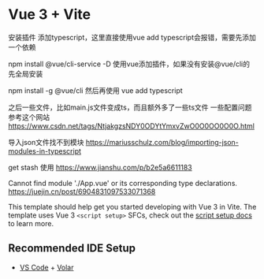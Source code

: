 # Vue 3 + Vite

安装插件
添加typescript，这里直接使用vue add typescript会报错，需要先添加一个依赖

npm install @vue/cli-service -D
使用vue添加插件，如果没有安装@vue/cli的先全局安装

npm install -g @vue/cli
然后再使用
vue add typescript

之后一些文件，比如main.js文件变成ts，而且额外多了一些ts文件
一些配置问题参考这个网站
https://www.csdn.net/tags/NtjakgzsNDY0ODYtYmxvZwO0O0OO0O0O.html

导入json文件找不到模块
https://mariusschulz.com/blog/importing-json-modules-in-typescript

get stash 使用
https://www.jianshu.com/p/b2e5a6611183

Cannot find module './App.vue' or its corresponding type declarations.
https://juejin.cn/post/6904831097533071368



This template should help get you started developing with Vue 3 in Vite. The template uses Vue 3 `<script setup>` SFCs, check out the [script setup docs](https://v3.vuejs.org/api/sfc-script-setup.html#sfc-script-setup) to learn more.

## Recommended IDE Setup

- [VS Code](https://code.visualstudio.com/) + [Volar](https://marketplace.visualstudio.com/items?itemName=Vue.volar)
